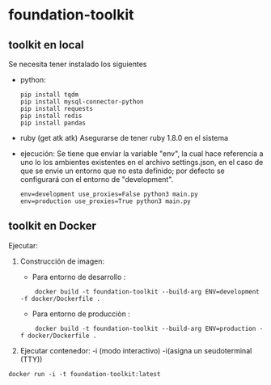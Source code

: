 # foundation-toolkit

## toolkit en local

Se necesita tener instalado los siguientes

- python:
  ```
  pip install tqdm
  pip install mysql-connector-python
  pip install requests
  pip install redis
  pip install pandas
  ```
- ruby (get atk atk)
  Asegurarse de tener ruby 1.8.0 en el sistema

- ejecución:
  Se tiene que enviar la variable "env", la cual hace referencia a uno lo los ambientes existentes en el archivo settings.json,
  en el caso de que se envie un entorno que no esta definido; por defecto se configurará con el entorno de "development".
  ```
  env=development use_proxies=False python3 main.py
  env=production use_proxies=True python3 main.py
  ```

## toolkit en Docker

Ejecutar:

1. Construcción de imagen:

   - Para entorno de desarrollo :

   ```
       docker build -t foundation-toolkit --build-arg ENV=development -f docker/Dockerfile .
   ```

   - Para entorno de producciòn :

   ```
       docker build -t foundation-toolkit --build-arg ENV=production -f docker/Dockerfile .
   ```

2. Ejecutar contenedor: -i (modo interactivo) -i(asigna un seudoterminal (TTY))

```
docker run -i -t foundation-toolkit:latest
```
